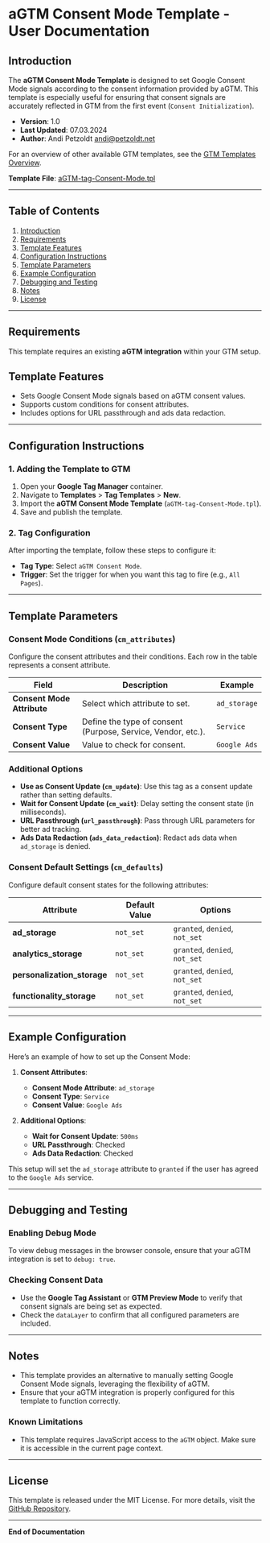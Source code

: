 # aGTM Consent Mode Template - User Documentation

## Introduction

The **aGTM Consent Mode Template** is designed to set Google Consent Mode signals according to the consent information provided by aGTM. This template is especially useful for ensuring that consent signals are accurately reflected in GTM from the first event (`Consent Initialization`).

- **Version**: 1.0
- **Last Updated**: 07.03.2024
- **Author**: Andi Petzoldt <andi@petzoldt.net>

For an overview of other available GTM templates, see the [GTM Templates Overview](../../README-gtm-templates.md).

**Template File**: [aGTM-tag-Consent-Mode.tpl](./tags/aGTM-tag-Consent-Mode.tpl)

---

## Table of Contents

1. [Introduction](#introduction)
2. [Requirements](#requirements)
3. [Template Features](#template-features)
4. [Configuration Instructions](#configuration-instructions)
5. [Template Parameters](#template-parameters)
6. [Example Configuration](#example-configuration)
7. [Debugging and Testing](#debugging-and-testing)
8. [Notes](#notes)
9. [License](#license)

---

## Requirements

This template requires an existing **aGTM integration** within your GTM setup.

## Template Features

- Sets Google Consent Mode signals based on aGTM consent values.
- Supports custom conditions for consent attributes.
- Includes options for URL passthrough and ads data redaction.

---

## Configuration Instructions

### 1. Adding the Template to GTM

1. Open your **Google Tag Manager** container.
2. Navigate to **Templates** > **Tag Templates** > **New**.
3. Import the **aGTM Consent Mode Template** (`aGTM-tag-Consent-Mode.tpl`).
4. Save and publish the template.

### 2. Tag Configuration

After importing the template, follow these steps to configure it:

- **Tag Type**: Select `aGTM Consent Mode`.
- **Trigger**: Set the trigger for when you want this tag to fire (e.g., `All Pages`).

---

## Template Parameters

### Consent Mode Conditions (`cm_attributes`)

Configure the consent attributes and their conditions. Each row in the table represents a consent attribute.

| Field              | Description                                    | Example            |
|--------------------|------------------------------------------------|--------------------|
| **Consent Mode Attribute** | Select which attribute to set.               | `ad_storage`       |
| **Consent Type**   | Define the type of consent (Purpose, Service, Vendor, etc.). | `Service`          |
| **Consent Value**  | Value to check for consent.                    | `Google Ads`       |

### Additional Options

- **Use as Consent Update (`cm_update`)**: Use this tag as a consent update rather than setting defaults.
- **Wait for Consent Update (`cm_wait`)**: Delay setting the consent state (in milliseconds).
- **URL Passthrough (`url_passthrough`)**: Pass through URL parameters for better ad tracking.
- **Ads Data Redaction (`ads_data_redaction`)**: Redact ads data when `ad_storage` is denied.

### Consent Default Settings (`cm_defaults`)

Configure default consent states for the following attributes:

| Attribute                | Default Value | Options               |
|--------------------------|---------------|-----------------------|
| **ad_storage**           | `not_set`     | `granted`, `denied`, `not_set` |
| **analytics_storage**    | `not_set`     | `granted`, `denied`, `not_set` |
| **personalization_storage** | `not_set` | `granted`, `denied`, `not_set` |
| **functionality_storage** | `not_set`   | `granted`, `denied`, `not_set` |

---

## Example Configuration

Here’s an example of how to set up the Consent Mode:

1. **Consent Attributes**:
   - **Consent Mode Attribute**: `ad_storage`
   - **Consent Type**: `Service`
   - **Consent Value**: `Google Ads`

2. **Additional Options**:
   - **Wait for Consent Update**: `500ms`
   - **URL Passthrough**: Checked
   - **Ads Data Redaction**: Checked

This setup will set the `ad_storage` attribute to `granted` if the user has agreed to the `Google Ads` service.

---

## Debugging and Testing

### Enabling Debug Mode
To view debug messages in the browser console, ensure that your aGTM integration is set to `debug: true`.

### Checking Consent Data
- Use the **Google Tag Assistant** or **GTM Preview Mode** to verify that consent signals are being set as expected.
- Check the `dataLayer` to confirm that all configured parameters are included.

---

## Notes

- This template provides an alternative to manually setting Google Consent Mode signals, leveraging the flexibility of aGTM.
- Ensure that your aGTM integration is properly configured for this template to function correctly.

### Known Limitations
- This template requires JavaScript access to the `aGTM` object. Make sure it is accessible in the current page context.

---

## License

This template is released under the MIT License. For more details, visit the [GitHub Repository](https://github.com/Andiministrator/aGTM/).

---

**End of Documentation**